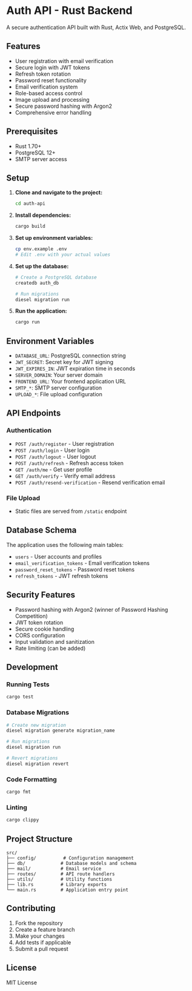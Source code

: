 # Auth API - Rust Backend

A secure authentication API built with Rust, Actix Web, and PostgreSQL.

## Features

- User registration with email verification
- Secure login with JWT tokens
- Refresh token rotation
- Password reset functionality
- Email verification system
- Role-based access control
- Image upload and processing
- Secure password hashing with Argon2
- Comprehensive error handling

## Prerequisites

- Rust 1.70+
- PostgreSQL 12+
- SMTP server access

## Setup

1. **Clone and navigate to the project:**
   ```bash
   cd auth-api
   ```

2. **Install dependencies:**
   ```bash
   cargo build
   ```

3. **Set up environment variables:**
   ```bash
   cp env.example .env
   # Edit .env with your actual values
   ```

4. **Set up the database:**
   ```bash
   # Create a PostgreSQL database
   createdb auth_db
   
   # Run migrations
   diesel migration run
   ```

5. **Run the application:**
   ```bash
   cargo run
   ```

## Environment Variables

- `DATABASE_URL`: PostgreSQL connection string
- `JWT_SECRET`: Secret key for JWT signing
- `JWT_EXPIRES_IN`: JWT expiration time in seconds
- `SERVER_DOMAIN`: Your server domain
- `FRONTEND_URL`: Your frontend application URL
- `SMTP_*`: SMTP server configuration
- `UPLOAD_*`: File upload configuration

## API Endpoints

### Authentication
- `POST /auth/register` - User registration
- `POST /auth/login` - User login
- `POST /auth/logout` - User logout
- `POST /auth/refresh` - Refresh access token
- `GET /auth/me` - Get user profile
- `GET /auth/verify` - Verify email address
- `POST /auth/resend-verification` - Resend verification email

### File Upload
- Static files are served from `/static` endpoint

## Database Schema

The application uses the following main tables:
- `users` - User accounts and profiles
- `email_verification_tokens` - Email verification tokens
- `password_reset_tokens` - Password reset tokens
- `refresh_tokens` - JWT refresh tokens

## Security Features

- Password hashing with Argon2 (winner of Password Hashing Competition)
- JWT token rotation
- Secure cookie handling
- CORS configuration
- Input validation and sanitization
- Rate limiting (can be added)

## Development

### Running Tests
```bash
cargo test
```

### Database Migrations
```bash
# Create new migration
diesel migration generate migration_name

# Run migrations
diesel migration run

# Revert migrations
diesel migration revert
```

### Code Formatting
```bash
cargo fmt
```

### Linting
```bash
cargo clippy
```

## Project Structure

```
src/
├── config/          # Configuration management
├── db/             # Database models and schema
├── mail/           # Email service
├── routes/         # API route handlers
├── utils/          # Utility functions
├── lib.rs          # Library exports
└── main.rs         # Application entry point
```

## Contributing

1. Fork the repository
2. Create a feature branch
3. Make your changes
4. Add tests if applicable
5. Submit a pull request

## License

MIT License
